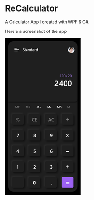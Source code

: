 # ReCalculator
A Calculator App I created with WPF & C#.

Here's a screenshot of the app.

![ReCalculator Screenshot](ReCalculator/Images/screenshot.png?raw=true)
